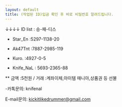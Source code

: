 ```yaml
---
layout: default
title: (작업된 ID)입금 확인 후 바로 비밀번호 알려드립니다.
---
```


↓↓↓↓ ID list : 승-패-디스




* Star_En :5297-1138-20

* Ak47Tnt :7887-2985-119 

* Kuro. :4927-0-5

* Knife_NaL : 5693-2365-88

** 금액 :5천원 / 거래 :계좌이체,아이템 매니아,상품권 등 선불

-카톡문의: knifenal

 E-mail문의: kickitlikedrummer@gmail.com
